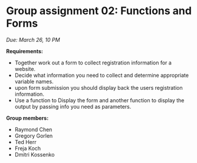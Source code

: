 # Group assignment 02: Functions and Forms
*Due: March 26, 10 PM*

**Requirements:**

- Together work out a form to collect registration information for a website.
- Decide what information you need to collect and determine appropriate variable names.
- upon form submission you should display back the users registration information.
- Use a function to Display the form and another function to display the output by passing info you need as parameters.

**Group members:**

- Raymond Chen
- Gregory Gorlen
- Ted Herr
- Freja Koch
- Dmitri Kossenko
